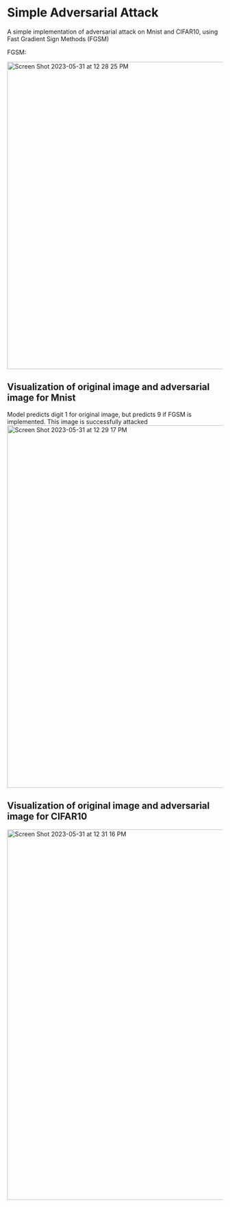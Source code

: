 # Simple Adversarial Attack
A simple implementation of adversarial attack on Mnist and CIFAR10, using Fast Gradient Sign Methods (FGSM)


FGSM:

<img width="717" alt="Screen Shot 2023-05-31 at 12 28 25 PM" src="https://github.com/liangkunn/SimpleAdversarialAttack/assets/36016499/ed0be318-48b2-46ad-843a-389eb9290eda">

## Visualization of original image and adversarial image for Mnist
Model predicts digit 1 for original image, but predicts 9 if FGSM is implemented. This image is successfully attacked
<img width="846" alt="Screen Shot 2023-05-31 at 12 29 17 PM" src="https://github.com/liangkunn/SimpleAdversarialAttack/assets/36016499/e728692e-af77-4e0c-9bd2-d79b9b4ddad7">

## Visualization of original image and adversarial image for CIFAR10
<img width="864" alt="Screen Shot 2023-05-31 at 12 31 16 PM" src="https://github.com/liangkunn/SimpleAdversarialAttack/assets/36016499/bfe77b75-264e-491f-8a52-27652e86eba2">
